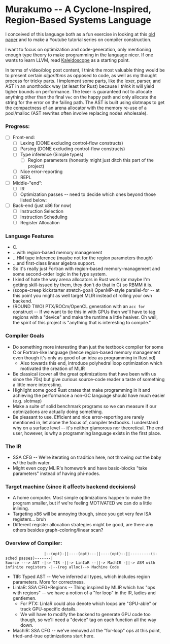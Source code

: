 # Murakumo -- A Cyclone-Inspired, Region-Based Systems Language

I conceived of this language both as a fun exercise in looking at this [old paper](https://www.cs.umd.edu/projects/cyclone/papers/cyclone-regions.pdf) and to make a Youtube tutorial series on compiler construction.

I want to focus on optimization and code-generation, only mentioning enough type theory to make programming in the language nicer. If one wants to learn LLVM, read [Kaleidoscope](https://llvm.org/docs/tutorial/) as a starting point.

In terms of video/blog post content, I think the most valuable thing would be to present certain *algorithms* as opposed to code, as well as my thought process for tricky parts. I implement some parts, like the lexer, parser, and AST in an unorthodox way (at least for Rust) because I _think_ it will yield tigher bounds on performance. The lexer is guaranteed not to allocate anything other than the final `Vec` on the happy path and only allocate the string for the error on the failing path. The AST is built using slotmaps to get the compactness of an arena allocator with the memory re-use of a pool/malloc (AST rewrites often involve replacing nodes wholesale).

### Progress:

- [ ] Front-end:
  - [ ] Lexing (DONE excluding control-flow constructs)
  - [ ] Parsing (DONE excluding control-flow constructs)
  - [ ] Type inference (Simple types)
    - [ ] Region parameters (honestly might just ditch this part of the project)
  - [ ] Nice error-reporting
  - [ ] REPL
- [ ] Middle-"end":
  - [ ] IR
  - [ ] Optimization passes -- need to decide which ones beyond those listed below:
- [ ] Back-end (just x86 for now)
  - [ ] Instruction Selection
  - [ ] Instruction Scheduling
  - [ ] Register Allocation

### Language Features

- C.
- ...with region-based memory management
- ...HM type inference (maybe not for the region parameters though)
- ...and first-class linear algebra support.
- So it's really just Fortran with region-based memory-management and some second-order logic in the type system.
- I kind of hate the way arena allocators in Rust work (or maybe I'm getting skill-issued by them, they don't do that in C) so RBMM it is.
- (scope-creep kickstarter stretch-goal) OpenMP-style parallel-for -- at this point you might as well target MLIR instead of rolling your own backend.
- (ROUND TWO) PTX/ROCm/OpenCL generation with an `acc for` construct -- If we want to tie this in with GPUs then we'll have to tag regions with a "device" and make the runtime a little heaiver. Oh well, the spirit of this project is "anything that is interesting to compile."

### Compiler Goals

- Do something more interesting than just the textbook compiler for some C or Fortran-like language (hence region-based memory management even though it's only as good of an idea as programming in Rust xd)
  - Also towards this end, introduce polyhedral loop optimization which motivated the creation of MLIR
- Be classical (cover all the great optimizations that have been with us since the 70s) but give curious source-code reader a taste of something a little more interesting.
- Highlight some good Rust crates that make programming in it and achieving the performance a non-GC language should have much easier (e.g. slotmap)
- Make a suite of solid benchmark programs so we can measure if our optmizations are actually doing something.
- Be pleasant to use. Efficient and nice error-reporting are rarely mentioned in, let alone the focus of, compiler textbooks. I understand why on a surface level -- it's neither glamorous nor theoretical. The end user, however, is why a programming language exists in the first place.

### The IR

- SSA CFG -- We're iterating on tradition here, not throwing out the baby w/ the bath water.
- Might even copy MLIR's homework and have basic-blocks "take parameters" instead of having phi-nodes.

### Target machine (since it affects backend decisions)

- A home computer. Most simple optimizations happen to make the program smaller, but if we're feeling MOTIVATED we can do a little inlining.
- Targeting x86 will be annoying though, since you get very few ISA registers... bruh
- Different register allocation strategies might be good, are there any others besides graph-coloring/linear scan?

### Overview of Compiler:

```
                 |--(opt)-||----(opt)---||----(opt)--||---------(i-sched passes)-------|
Source ---> AST -|-> TIR -||-> LinIaR --||-> MachIR -||-> ASM with infinite registers -|--(reg alloc)--> Machine Code
```
- TIR: Typed AST -- We've inferred all types, which includes region parameters. More for correctness.
- LinIaR: SSA CFG+Regions -- Thing inspired by MLIR which has "ops with regions" -- we have a notion of a "for loop" in the IR, ladies and gentlemen.
  - For PTX: LinIaR could also denote which loops are "GPU-able" or track GPU-specific details.
  - We will have to modify the backend to generate GPU code too though, so we'll need a "device" tag on each function all the way down.
- MachIR: SSA CFG -- we've removed all the "for-loop" ops at this point, tried-and-true optimizations start here.

